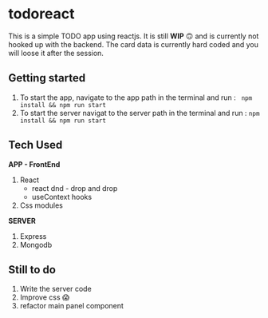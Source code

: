 # todoreact

This is a simple TODO app using reactjs. It is still **WIP** :upside_down_face: and is currently not hooked up with the backend.
The card data is currently hard coded and you will loose it after the session.

## Getting started

1. To start the app, navigate to the app path in the terminal and run :
   ` npm install && npm run start`
2. To start the server navigat to the server path in the terminal and run :
   `npm install && npm run start`

## Tech Used

**APP - FrontEnd**

1. React
   - react dnd - drop and drop
   - useContext hooks
2. Css modules

**SERVER**

1. Express
2. Mongodb

## Still to do

1. Write the server code
2. Improve css :scream:
3. refactor main panel component
